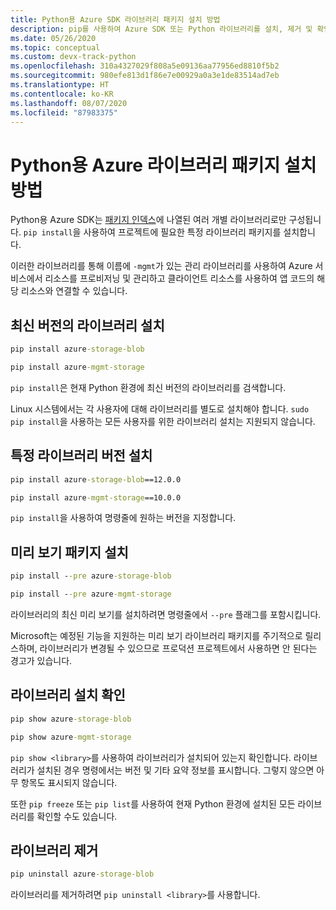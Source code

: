 ```yaml
---
title: Python용 Azure SDK 라이브러리 패키지 설치 방법
description: pip를 사용하여 Azure SDK 또는 Python 라이브러리를 설치, 제거 및 확인하는 방법입니다. 특정 버전 및 미리 보기 패키지 설치에 대한 세부 정보가 포함되어 있습니다.
ms.date: 05/26/2020
ms.topic: conceptual
ms.custom: devx-track-python
ms.openlocfilehash: 310a4327029f808a5e09136aa77956ed8810f5b2
ms.sourcegitcommit: 980efe813d1f86e7e00929a0a3e1de83514ad7eb
ms.translationtype: HT
ms.contentlocale: ko-KR
ms.lasthandoff: 08/07/2020
ms.locfileid: "87983375"
---
```

# <a name="how-to-install-azure-library-packages-for-python"></a>Python용 Azure 라이브러리 패키지 설치 방법

Python용 Azure SDK는 [패키지 인덱스](azure-sdk-library-package-index.md)에 나열된 여러 개별 라이브러리로만 구성됩니다. `pip install`을 사용하여 프로젝트에 필요한 특정 라이브러리 패키지를 설치합니다.

이러한 라이브러리를 통해 이름에 `-mgmt`가 있는 관리 라이브러리를 사용하여 Azure 서비스에서 리소스를 프로비저닝 및 관리하고 클라이언트 리소스를 사용하여 앱 코드의 해당 리소스와 연결할 수 있습니다.

## <a name="install-the-latest-version-of-a-library"></a>최신 버전의 라이브러리 설치

```cmd
pip install azure-storage-blob
```

```cmd
pip install azure-mgmt-storage
```

`pip install`은 현재 Python 환경에 최신 버전의 라이브러리를 검색합니다.

Linux 시스템에서는 각 사용자에 대해 라이브러리를 별도로 설치해야 합니다. `sudo pip install`을 사용하는 모든 사용자를 위한 라이브러리 설치는 지원되지 않습니다.

## <a name="install-specific-library-versions"></a>특정 라이브러리 버전 설치

```cmd
pip install azure-storage-blob==12.0.0
```

```cmd
pip install azure-mgmt-storage==10.0.0
```

`pip install`을 사용하여 명령줄에 원하는 버전을 지정합니다.

## <a name="install-preview-packages"></a>미리 보기 패키지 설치

```cmd
pip install --pre azure-storage-blob
```

```cmd
pip install --pre azure-mgmt-storage
```

라이브러리의 최신 미리 보기를 설치하려면 명령줄에서 `--pre` 플래그를 포함시킵니다.

Microsoft는 예정된 기능을 지원하는 미리 보기 라이브러리 패키지를 주기적으로 릴리스하며, 라이브러리가 변경될 수 있으므로 프로덕션 프로젝트에서 사용하면 안 된다는 경고가 있습니다.

## <a name="verify-a-library-installation"></a>라이브러리 설치 확인

```cmd
pip show azure-storage-blob
```

```cmd
pip show azure-mgmt-storage
```

`pip show <library>`를 사용하여 라이브러리가 설치되어 있는지 확인합니다. 라이브러리가 설치된 경우 명령에서는 버전 및 기타 요약 정보를 표시합니다. 그렇지 않으면 아무 항목도 표시되지 않습니다.

또한 `pip freeze` 또는 `pip list`를 사용하여 현재 Python 환경에 설치된 모든 라이브러리를 확인할 수도 있습니다.

## <a name="uninstall-a-library"></a>라이브러리 제거

```cmd
pip uninstall azure-storage-blob
```

라이브러리를 제거하려면 `pip uninstall <library>`를 사용합니다.

